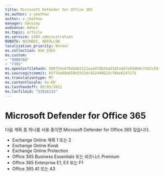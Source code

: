 ```yaml
---
title: Microsoft Defender for Office 365
ms.author: v-jmathew
author: v-jmathew
manager: dansimp
audience: Admin
ms.topic: article
ms.service: o365-administration
ROBOTS: NOINDEX, NOFOLLOW
localization_priority: Normal
ms.collection: Adm_O365
ms.custom:
- "9000760"
- "7391"
ms.openlocfilehash: 890f55e87048d62121aaa07db24a518faddfe89db9c7162c593ef240de83f1b2
ms.sourcegitcommit: b5f7da89a650d2915dc652449623c78be6247175
ms.translationtype: MT
ms.contentlocale: ko-KR
ms.lasthandoff: 08/05/2021
ms.locfileid: "53916133"
---
```

# <a name="plans-that-let-you-add-microsoft-defender-for-office-365"></a>Microsoft Defender for Office 365

다음 계획 중 하나를 사용 중이면 Microsoft Defender for Office 365 있습니다.

- Exchange Online 계획 1 또는 2
- Exchange Online Kiosk
- Exchange Online Protection
- Office 365 Business Essentials 또는 비즈니스 Premium
- Office 365 Enterprise E1, E3 또는 F1
- Office 365 A1 또는 A3

